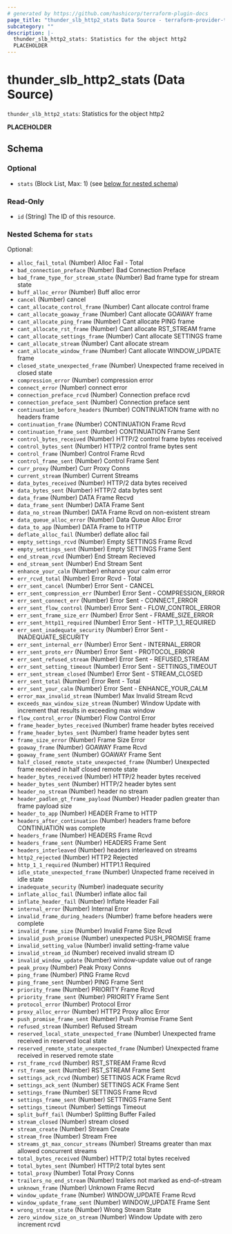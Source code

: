 ```yaml
---
# generated by https://github.com/hashicorp/terraform-plugin-docs
page_title: "thunder_slb_http2_stats Data Source - terraform-provider-thunder"
subcategory: ""
description: |-
  thunder_slb_http2_stats: Statistics for the object http2
  PLACEHOLDER
---
```


# thunder_slb_http2_stats (Data Source)

`thunder_slb_http2_stats`: Statistics for the object http2

__PLACEHOLDER__



<!-- schema generated by tfplugindocs -->
## Schema

### Optional

- `stats` (Block List, Max: 1) (see [below for nested schema](#nestedblock--stats))

### Read-Only

- `id` (String) The ID of this resource.

<a id="nestedblock--stats"></a>
### Nested Schema for `stats`

Optional:

- `alloc_fail_total` (Number) Alloc Fail - Total
- `bad_connection_preface` (Number) Bad Connection Preface
- `bad_frame_type_for_stream_state` (Number) Bad frame type for stream state
- `buff_alloc_error` (Number) Buff alloc error
- `cancel` (Number) cancel
- `cant_allocate_control_frame` (Number) Cant allocate control frame
- `cant_allocate_goaway_frame` (Number) Cant allocate GOAWAY frame
- `cant_allocate_ping_frame` (Number) Cant allocate PING frame
- `cant_allocate_rst_frame` (Number) Cant allocate RST_STREAM frame
- `cant_allocate_settings_frame` (Number) Cant allocate SETTINGS frame
- `cant_allocate_stream` (Number) Cant allocate stream
- `cant_allocate_window_frame` (Number) Cant allocate WINDOW_UPDATE frame
- `closed_state_unexpected_frame` (Number) Unexpected frame received in closed state
- `compression_error` (Number) compression error
- `connect_error` (Number) connect error
- `connection_preface_rcvd` (Number) Connection preface rcvd
- `connection_preface_sent` (Number) Connection preface sent
- `continuation_before_headers` (Number) CONTINUATION frame with no headers frame
- `continuation_frame` (Number) CONTINUATION Frame Rcvd
- `continuation_frame_sent` (Number) CONTINUATION Frame Sent
- `control_bytes_received` (Number) HTTP/2 control frame bytes received
- `control_bytes_sent` (Number) HTTP/2 control frame bytes sent
- `control_frame` (Number) Control Frame Rcvd
- `control_frame_sent` (Number) Control Frame Sent
- `curr_proxy` (Number) Curr Proxy Conns
- `current_stream` (Number) Current Streams
- `data_bytes_received` (Number) HTTP/2 data bytes received
- `data_bytes_sent` (Number) HTTP/2 data bytes sent
- `data_frame` (Number) DATA Frame Recvd
- `data_frame_sent` (Number) DATA Frame Sent
- `data_no_stream` (Number) DATA Frame Rcvd on non-existent stream
- `data_queue_alloc_error` (Number) Data Queue Alloc Error
- `data_to_app` (Number) DATA Frame to HTTP
- `deflate_alloc_fail` (Number) deflate alloc fail
- `empty_settings_rcvd` (Number) Empty SETTINGS Frame Rcvd
- `empty_settings_sent` (Number) Empty SETTINGS Frame Sent
- `end_stream_rcvd` (Number) End Stream Recieved
- `end_stream_sent` (Number) End Stream Sent
- `enhance_your_calm` (Number) enhance your calm error
- `err_rcvd_total` (Number) Error Rcvd - Total
- `err_sent_cancel` (Number) Error Sent - CANCEL
- `err_sent_compression_err` (Number) Error Sent - COMPRESSION_ERROR
- `err_sent_connect_err` (Number) Error Sent - CONNECT_ERROR
- `err_sent_flow_control` (Number) Error Sent - FLOW_CONTROL_ERROR
- `err_sent_frame_size_err` (Number) Error Sent - FRAME_SIZE_ERROR
- `err_sent_http11_required` (Number) Error Sent - HTTP_1_1_REQUIRED
- `err_sent_inadequate_security` (Number) Error Sent - INADEQUATE_SECURITY
- `err_sent_internal_err` (Number) Error Sent - INTERNAL_ERROR
- `err_sent_proto_err` (Number) Error Sent - PROTOCOL_ERROR
- `err_sent_refused_stream` (Number) Error Sent - REFUSED_STREAM
- `err_sent_setting_timeout` (Number) Error Sent - SETTINGS_TIMEOUT
- `err_sent_stream_closed` (Number) Error Sent - STREAM_CLOSED
- `err_sent_total` (Number) Error Rent - Total
- `err_sent_your_calm` (Number) Error Sent - ENHANCE_YOUR_CALM
- `error_max_invalid_stream` (Number) Max Invalid Stream Rcvd
- `exceeds_max_window_size_stream` (Number) Window Update with increment that results in exceeding max window
- `flow_control_error` (Number) Flow Control Error
- `frame_header_bytes_received` (Number) frame header bytes received
- `frame_header_bytes_sent` (Number) frame header bytes sent
- `frame_size_error` (Number) Frame Size Error
- `goaway_frame` (Number) GOAWAY Frame Rcvd
- `goaway_frame_sent` (Number) GOAWAY Frame Sent
- `half_closed_remote_state_unexpected_frame` (Number) Unexpected frame received in half closed remote state
- `header_bytes_received` (Number) HTTP/2 header bytes received
- `header_bytes_sent` (Number) HTTP/2 header bytes sent
- `header_no_stream` (Number) header no stream
- `header_padlen_gt_frame_payload` (Number) Header padlen greater than frame payload size
- `header_to_app` (Number) HEADER Frame to HTTP
- `headers_after_continuation` (Number) headers frame before CONTINUATION was complete
- `headers_frame` (Number) HEADERS Frame Rcvd
- `headers_frame_sent` (Number) HEADERS Frame Sent
- `headers_interleaved` (Number) headers interleaved on streams
- `http2_rejected` (Number) HTTP2 Rejected
- `http_1_1_required` (Number) HTTP1.1 Required
- `idle_state_unexpected_frame` (Number) Unxpected frame received in idle state
- `inadequate_security` (Number) inadequate security
- `inflate_alloc_fail` (Number) inflate alloc fail
- `inflate_header_fail` (Number) Inflate Header Fail
- `internal_error` (Number) Internal Error
- `invalid_frame_during_headers` (Number) frame before headers were complete
- `invalid_frame_size` (Number) Invalid Frame Size Rcvd
- `invalid_push_promise` (Number) unexpected PUSH_PROMISE frame
- `invalid_setting_value` (Number) invalid setting-frame value
- `invalid_stream_id` (Number) received invalid stream ID
- `invalid_window_update` (Number) window-update value out of range
- `peak_proxy` (Number) Peak Proxy Conns
- `ping_frame` (Number) PING Frame Rcvd
- `ping_frame_sent` (Number) PING Frame Sent
- `priority_frame` (Number) PRIORITY Frame Rcvd
- `priority_frame_sent` (Number) PRIORITY Frame Sent
- `protocol_error` (Number) Protocol Error
- `proxy_alloc_error` (Number) HTTP2 Proxy alloc Error
- `push_promise_frame_sent` (Number) Push Promise Frame Sent
- `refused_stream` (Number) Refused Stream
- `reserved_local_state_unexpected_frame` (Number) Unexpected frame received in reserved local state
- `reserved_remote_state_unexpected_frame` (Number) Unexpected frame received in reserved remote state
- `rst_frame_rcvd` (Number) RST_STREAM Frame Rcvd
- `rst_frame_sent` (Number) RST_STREAM Frame Sent
- `settings_ack_rcvd` (Number) SETTINGS ACK Frame Rcvd
- `settings_ack_sent` (Number) SETTINGS ACK Frame Sent
- `settings_frame` (Number) SETTINGS Frame Rcvd
- `settings_frame_sent` (Number) SETTINGS Frame Sent
- `settings_timeout` (Number) Settings Timeout
- `split_buff_fail` (Number) Splitting Buffer Failed
- `stream_closed` (Number) stream closed
- `stream_create` (Number) Stream Create
- `stream_free` (Number) Stream Free
- `streams_gt_max_concur_streams` (Number) Streams greater than max allowed concurrent streams
- `total_bytes_received` (Number) HTTP/2 total bytes received
- `total_bytes_sent` (Number) HTTP/2 total bytes sent
- `total_proxy` (Number) Total Proxy Conns
- `trailers_no_end_stream` (Number) trailers not marked as end-of-stream
- `unknown_frame` (Number) Unknown Frame Recvd
- `window_update_frame` (Number) WINDOW_UPDATE Frame Rcvd
- `window_update_frame_sent` (Number) WINDOW_UPDATE Frame Sent
- `wrong_stream_state` (Number) Wrong Stream State
- `zero_window_size_on_stream` (Number) Window Update with zero increment rcvd


